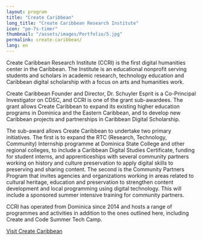 ```yaml
---
layout: program
title: "Create Caribbean"
long_title: "Create Caribbean Research Institute"
icon: "pe-7s-timer"
thumbnail: "/assets/images/Portfolio/5.jpg"
permalink: create-caribbean/
lang: en
---
```


<div class="portfolio-details">
    <p>Create Caribbean Research Institute (CCRI) is the first digital humanities center in the Caribbean. The Institute is an educational nonprofit serving students and scholars in academic research, technology education and Caribbean digital scholarship with a focus on arts and humanities work.</p>
    <p>Create Caribbean Founder and Director, Dr. Schuyler Esprit is a Co-Principal Investigator on CDSC, and CCRI is one of the grant sub-awardees. The grant allows Create Caribbean to expand its existing higher education programs in Dominica and the Eastern Caribbean, and to develop new Caribbean projects and partnerships in Caribbean Digital Scholarship.</p>
    <p>The sub-award allows Create Caribbean to undertake two primary initiatives. The first is to expand the RTC (Research, Technology, Community) Internship programme at Dominica State College and other regional colleges, to include a Caribbean Digital Studies Certificate, funding for student interns, and apprenticeships with several community partners working on history and culture preservation to apply digital skills to preserving and sharing content. The second is the Community Partners Program that invites agencies and organizations working in areas related to cultural heritage, education and preservation to strengthen content development and local programming using digital technology. This will include a sponsored summer intensive training for community partners.</p>
    <p>CCRI has operated from Dominica since 2014 and hosts a range of programmes and activities in addition to the ones outlined here, including Create and Code Summer Tech Camp.</p>
    <div class="project-demo-btn">
    <a class="btn project-btn" href="http://createcaribbean.org" target="_blank">Visit Create Caribbean</a>
    </div>  
</div>
